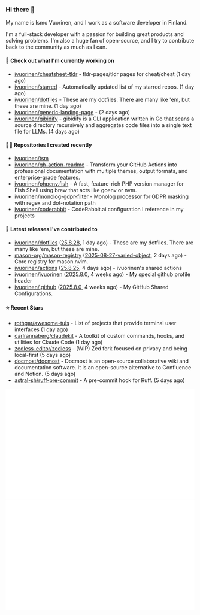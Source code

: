 
### Hi there 👋

My name is Ismo Vuorinen, and I work as a software developer in Finland.

I'm a full-stack developer with a passion for building great products and solving problems.
I'm also a huge fan of open-source, and I try to contribute back to the community as much as I can.

#### 👷 Check out what I'm currently working on

- [ivuorinen/cheatsheet-tldr](https://github.com/ivuorinen/cheatsheet-tldr) - tldr-pages/tldr pages for cheat/cheat (1 day ago)
- [ivuorinen/starred](https://github.com/ivuorinen/starred) - Automatically updated list of my starred repos. (1 day ago)
- [ivuorinen/dotfiles](https://github.com/ivuorinen/dotfiles) - These are my dotfiles. There are many like &#39;em, but these are mine. (1 day ago)
- [ivuorinen/generic-landing-page](https://github.com/ivuorinen/generic-landing-page) -  (2 days ago)
- [ivuorinen/gibidify](https://github.com/ivuorinen/gibidify) - gibidify is a CLI application written in Go that scans a source directory recursively and aggregates code files into a single text file for LLMs. (4 days ago)

#### 👨‍💻 Repositories I created recently

- [ivuorinen/tsm](https://github.com/ivuorinen/tsm)
- [ivuorinen/gh-action-readme](https://github.com/ivuorinen/gh-action-readme) - Transform your GitHub Actions into professional documentation with multiple themes, output formats, and enterprise-grade features.
- [ivuorinen/phpenv.fish](https://github.com/ivuorinen/phpenv.fish) - A fast, feature-rich PHP version manager for Fish Shell using brew that acts like goenv or nvm.
- [ivuorinen/monolog-gdpr-filter](https://github.com/ivuorinen/monolog-gdpr-filter) - Monolog processor for GDPR masking with regex and dot-notation path
- [ivuorinen/coderabbit](https://github.com/ivuorinen/coderabbit) - CodeRabbit.ai configuration I reference in my projects

#### 🚀 Latest releases I've contributed to

- [ivuorinen/dotfiles](https://github.com/ivuorinen/dotfiles) ([25.8.28](https://github.com/ivuorinen/dotfiles/releases/tag/25.8.28), 1 day ago) - These are my dotfiles. There are many like &#39;em, but these are mine.
- [mason-org/mason-registry](https://github.com/mason-org/mason-registry) ([2025-08-27-varied-object](https://github.com/mason-org/mason-registry/releases/tag/2025-08-27-varied-object), 2 days ago) - Core registry for mason.nvim.
- [ivuorinen/actions](https://github.com/ivuorinen/actions) ([25.8.25](https://github.com/ivuorinen/actions/releases/tag/25.8.25), 4 days ago) - ivuorinen&#39;s shared actions
- [ivuorinen/ivuorinen](https://github.com/ivuorinen/ivuorinen) ([2025.8.0](https://github.com/ivuorinen/ivuorinen/releases/tag/2025.8.0), 4 weeks ago) - My special github profile header
- [ivuorinen/.github](https://github.com/ivuorinen/.github) ([2025.8.0](https://github.com/ivuorinen/.github/releases/tag/2025.8.0), 4 weeks ago) - My GitHub Shared Configurations.

#### ⭐ Recent Stars

- [rothgar/awesome-tuis](https://github.com/rothgar/awesome-tuis) - List of projects that provide terminal user interfaces (1 day ago)
- [carlrannaberg/claudekit](https://github.com/carlrannaberg/claudekit) - A toolkit of custom commands, hooks, and utilities for Claude Code (1 day ago)
- [zedless-editor/zedless](https://github.com/zedless-editor/zedless) - (WIP) Zed fork focused on privacy and being local-first (5 days ago)
- [docmost/docmost](https://github.com/docmost/docmost) - Docmost is an open-source collaborative wiki and documentation software. It is an open-source alternative to Confluence and Notion. (5 days ago)
- [astral-sh/ruff-pre-commit](https://github.com/astral-sh/ruff-pre-commit) - A pre-commit hook for Ruff. (5 days ago)



<picture>
  <source srcset="https://raw.githubusercontent.com/ivuorinen/github-stats/master/generated/overview.svg#gh-dark-mode-only" media="(prefers-color-scheme: dark)" />
  <img src="https://raw.githubusercontent.com/ivuorinen/github-stats/master/generated/overview.svg#gh-light-mode-only" alt="Overview of my activity" />
</picture>
<picture>
  <source srcset="https://raw.githubusercontent.com/ivuorinen/github-stats/master/generated/languages.svg#gh-dark-mode-only" media="(prefers-color-scheme: dark)" />
  <img src="https://raw.githubusercontent.com/ivuorinen/github-stats/master/generated/languages.svg#gh-light-mode-only" alt="Languages I have been using" />
</picture>


